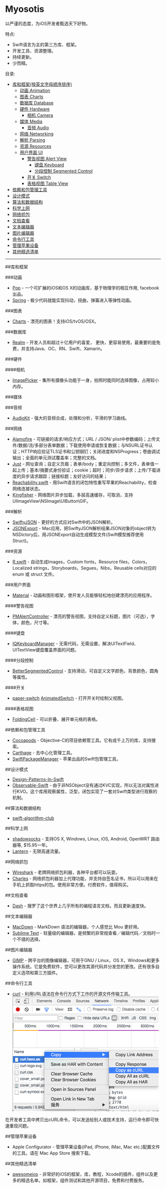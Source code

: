 # Myosotis
以严谨的态度，为iOS开发者甄选天下好物。

特点:

- Swift语言为主的第三方库、框架。
- 开发工具、资源整理。
- 持续更新。
- 少而精。

目录:

- [库和框架(按英文字母顺序排序)](#库和框架)
	- [动画 Animation](#动画)
	- [图表 Charts](#图表)
	- [数据库 Database](#数据库)
	- [硬件 Hardware](#硬件)
		- [相机 Camera](#相机)
	- [媒体 Media](#媒体)
   		- [音频 Audio](#音频)
	- [网络 Networking](#网络)
	- [解析 Parsing](#解析)
	- [资源 Resources](#资源)
   	- [用户界面 UI](#用户界面)
   		- [警告视图 Alert View](#警告视图)
    		- [键盘 Keyboard](#键盘)
    		- [分段控制 Segmented Control](#分段控制)
  		- [开关 Switch](#开关)
		- [表格视图 Table View](#表格视图)
- [依赖和包管理工具](#依赖和包管理工具)
- [设计模式](#设计模式)
- [算法和数据结构](#算法和数据结构)
- [科学上网](#科学上网)
- [网络抓包](#网络抓包)
- [文档查看](#文档查看)
- [文本编辑器](#文本编辑器)
- [图片编辑器](#图片编辑器)
- [命令行工具](#命令行工具)
- [管理苹果设备](#管理苹果设备)
- [其他精选清单](#其他精选清单)

---

##库和框架

###动画
* [Pop](https://github.com/facebook/pop) - 一个可扩展的iOS和OS X的动画库，基于物理学的相互作用, facebook出品。
* [Spring](https://github.com/MengTo/Spring) - 极少代码就能实现抖动，扭曲，弹簧进入等弹性动画。

###图表
* [Charts](https://github.com/danielgindi/Charts) - 漂亮的图表！支持iOS/tvOS/OSX。

###数据库
* [Realm](https://realm.io/) - 开发人员和超过十亿用户的喜爱，
更快，更容易使用，最重要的是免费，并支持Java、OC、RN、Swift、Xamarin。

###硬件

####相机
* [ImagePicker](https://github.com/hyperoslo/ImagePicker) - 集所有摄像头功能于一身，拍照时能同时选择图像，占用较小内存。

###媒体

###音频
* [AudioKit](http://audiokit.io/) - 强大的音频合成，处理和分析，平滑的学习曲线。

###网络
* [Alamofire](https://github.com/Alamofire/Alamofire) - 可链接的请求/响应方式；URL / JSON/ plist中参数编码；上传文件/数据/流/多部分表单数据；下载使用申请或恢复数据；与NSURL证书认证；HTTP响应验证TLS证书和公钥钢钉；关闭进度和NSProgress；卷曲调试输出；全面的单元测试覆盖率；完整的文档。
* [Just](https://github.com/JustHTTP/Just) - 网址查询；自定义页眉；表单/body；重定向控制；多文件，表单值一起上传；基本/摘要式身份验证；cookie；超时；同步/异步请求；上传/下载进度的异步请求跟踪；链接标题；友好访问的结果；
* [Reachability.swift](https://github.com/ashleymills/Reachability.swift) - 用Swift语言的闭包特性重写苹果的Reachability，检查网络连接状态。
* [Kingfisher](https://github.com/onevcat/Kingfisher) - 网络图片异步加载，多层高速缓存，可取消，支持UIImageView\NSImage\UIButton\GIF。

###解析
* [SwiftyJSON](https://github.com/SwiftyJSON/SwiftyJSON) - 更好的方式应对Swift中的JSON解析。
* [JSONExport](https://github.com/Ahmed-Ali/JSONExport) - Mac应用，把SwiftyJSON解析结果JSON对象的object转为NSDictory后，用JSONExport自动生成模型文件(Swift模型推荐使用Struct)。

###资源
* [R.swift](https://github.com/mac-cain13/R.swift) - 自动生成Images，Custom fonts，Resource files，Colors，Localized strings，Storyboards，Segues，Nibs，Reusable cells对应的 enum 或 struct 文件。

###用户界面
* [Material](https://github.com/CosmicMind/Material) - 动画和图形框架，使开发人员能够轻松地创建漂亮的应用程序。

####警告视图
* [PMAlertController](https://github.com/Codeido/PMAlertController) - 漂亮的警告视图，支持自定义标题，图片（可选），字体，颜色，尺寸等。

####键盘
* [IQKeyboardManager](https://github.com/hackiftekhar/IQKeyboardManager) - 无需代码，无需设置，解决UITextField、UITextView键盘覆盖界面的问题。

####分段控制
* [BetterSegmentedControl](https://github.com/gmarm/BetterSegmentedControl) - 支持滑动，可自定义文字颜色，背景颜色，圆角等属性。

####开关
* [paper-switch](https://github.com/Ramotion/paper-switch)
[AnimatedSwitch](https://github.com/alsedi/AnimatedSwitch) - 打开开关时绘制父视图。

####表格视图
* [FoldingCell](https://github.com/Ramotion/folding-cell) - 可以折叠、展开单元格的表格。

##依赖和包管理工具
* [Cocoapods](https://cocoapods.org/) - Objective-C的项目依赖管工具。它有成千上万的库，支持搜索。
* [Carthage](https://github.com/Carthage/Carthage) - 去中心化管理工具。
* [SwiftPackageManager](https://github.com/apple/swift-package-manager) - 苹果出品的Swift包管理工具。

##设计模式
* [Design-Patterns-In-Swift](https://github.com/ochococo/Design-Patterns-In-Swift)
* [Observable-Swift](https://github.com/slazyk/Observable-Swift) - 由于非NSObject没有通过KVC实现，所以无法对属性进行KVO。这个库用观察属性，泛型，闭包实现了一套对Swift类型进行观察的机制。

##算法和数据结构
* [swift-algorithm-club](https://github.com/raywenderlich/swift-algorithm-club)

##科学上网
* [shadowsocks](https://shadowsocks.com/) - 支持OS X, Windows, Linux, iOS, Android, OpenWRT 路由器等, $15.95一年。
* [Lantern](https://getlantern.org/) - 无限高速流量。

##网络抓包
* [Wireshark](https://www.wireshark.org/) - 老牌网络抓包利器，各种平台都可以玩耍。
* [Charles](https://www.charlesproxy.com/) - 网络抓包利器加上代理功能，并支持自签名证书，所以可以用来在手机上抓取https的包。使用非常方便。付费软件，值得购买。

##文档查看
* [Dash](https://kapeli.com/dash) - 搜罗了这个世界上几乎所有的编程语言文档，而且更新速度快。

##文本编辑器
* [MacDown](http://macdown.uranusjr.com/) - MarkDown 语法的编辑器，个人感觉比 Mou 更好用。
* [Sublime Text](https://www.sublimetext.com/) - 轻量级的编辑器，是频繁的非常规查看／编辑代码／文档时一个不错的选择。

##图片编辑器
* [GIMP](http://www.gimp.org) - 跨平台的图像编辑器，可用于GNU / Linux，OS X，Windows和更多操作系统。它是免费软件，您可以更改其源代码并分发您的更改。还有很多自定义选项和第三方插件。

##命令行工具
* [curl](https://curl.haxx.se/) - 利用URL语法在命令行方式下工作的开源文件传输工具。
![在开发者工具中拷贝出cURL命令](https://github.com/NaturalMe/Myosotis/blob/master/Copy%20as%20cURL.png)

在开发者工具中拷贝出cURL命令，可以发送给别人或技术支持，运行命令即可快速重现问题。

##管理苹果设备
* Apple Configurator - 管理苹果设备(iPad, iPhone, iMac, Mac etc.)配置文件的工具。请在 Mac App Store 搜索下载。

##其他精选清单
* [awesomeios](https://github.com/vsouza/awesome-ios) - 非常好的iOS的框架，库，教程，Xcode的插件，组件以及更多的精选名单。如框架，组件测试和其他开源项目，免费和付费服务。
